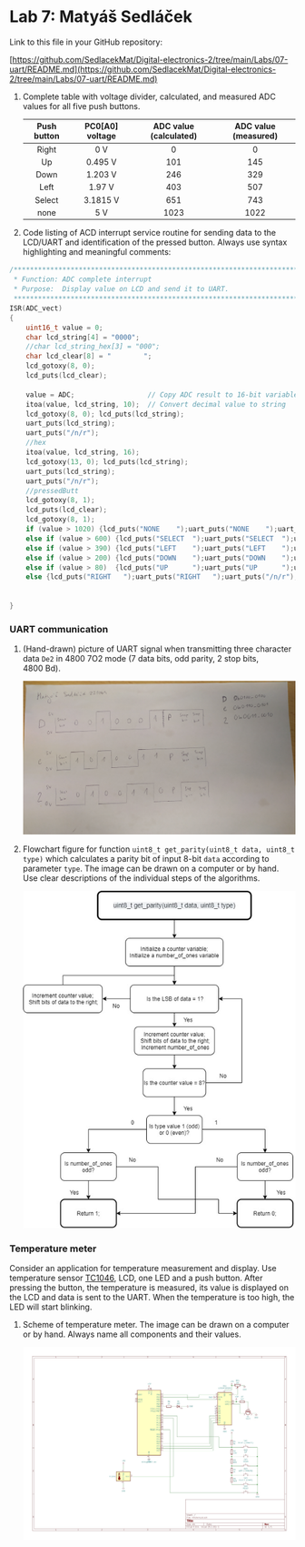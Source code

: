 # Lab 7: Matyáš Sedláček

Link to this file in your GitHub repository:

[https://github.com/SedlacekMat/Digital-electronics-2/tree/main/Labs/07-uart/README.md](https://github.com/SedlacekMat/Digital-electronics-2/tree/main/Labs/07-uart/README.md)


1. Complete table with voltage divider, calculated, and measured ADC values for all five push buttons.

   | **Push button** | **PC0[A0] voltage** | **ADC value (calculated)** | **ADC value (measured)** |
   | :-: | :-: | :-: | :-: |
   | Right  | 0&nbsp;V | 0   | 0 |
   | Up     | 0.495&nbsp;V | 101 | 145 |
   | Down   | 1.203&nbsp;V | 246 | 329 |
   | Left   | 1.97&nbsp;V | 403 | 507 |
   | Select | 3.1815&nbsp;V | 651 | 743 |
   | none   | 5&nbsp;V | 1023 | 1022 |

2. Code listing of ACD interrupt service routine for sending data to the LCD/UART and identification of the pressed button. Always use syntax highlighting and meaningful comments:

```c
/**********************************************************************
 * Function: ADC complete interrupt
 * Purpose:  Display value on LCD and send it to UART.
 **********************************************************************/
ISR(ADC_vect)
{
    uint16_t value = 0;
    char lcd_string[4] = "0000";
	//char lcd_string_hex[3] = "000";
	char lcd_clear[8] = "        ";
	lcd_gotoxy(8, 0);
	lcd_puts(lcd_clear);
	
    value = ADC;                  // Copy ADC result to 16-bit variable
    itoa(value, lcd_string, 10);  // Convert decimal value to string
	lcd_gotoxy(8, 0); lcd_puts(lcd_string);
	uart_puts(lcd_string);
	uart_puts("/n/r");
	//hex
	itoa(value, lcd_string, 16);
    lcd_gotoxy(13, 0); lcd_puts(lcd_string);
	uart_puts(lcd_string);
	uart_puts("/n/r");
	//pressedButt
	lcd_gotoxy(8, 1);
	lcd_puts(lcd_clear);
	lcd_gotoxy(8, 1);
	if (value > 1020) {lcd_puts("NONE    ");uart_puts("NONE    ");uart_puts("/n/r");}
	else if (value > 600) {lcd_puts("SELECT  ");uart_puts("SELECT  ");uart_puts("/n/r");}
	else if (value > 390) {lcd_puts("LEFT    ");uart_puts("LEFT    ");uart_puts("/n/r");}
	else if (value > 200) {lcd_puts("DOWN    ");uart_puts("DOWN    ");uart_puts("/n/r");}
	else if (value > 80)  {lcd_puts("UP      ");uart_puts("UP      ");uart_puts("/n/r");}
	else {lcd_puts("RIGHT   ");uart_puts("RIGHT   ");uart_puts("/n/r");}
	
	
}
```


### UART communication

1. (Hand-drawn) picture of UART signal when transmitting three character data `De2` in 4800 7O2 mode (7 data bits, odd parity, 2 stop bits, 4800&nbsp;Bd).

   ![your figure](Images/uart.jpg)

2. Flowchart figure for function `uint8_t get_parity(uint8_t data, uint8_t type)` which calculates a parity bit of input 8-bit `data` according to parameter `type`. The image can be drawn on a computer or by hand. Use clear descriptions of the individual steps of the algorithms.

   ![your figure](Images/flow.jpg)


### Temperature meter

Consider an application for temperature measurement and display. Use temperature sensor [TC1046](http://ww1.microchip.com/downloads/en/DeviceDoc/21496C.pdf), LCD, one LED and a push button. After pressing the button, the temperature is measured, its value is displayed on the LCD and data is sent to the UART. When the temperature is too high, the LED will start blinking.

1. Scheme of temperature meter. The image can be drawn on a computer or by hand. Always name all components and their values.

   ![your figure](Images/Temp.jpg)
